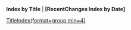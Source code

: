 **Index by Title** \| **\[RecentChanges Index by Date\]**

[TitleIndex(format=group,min=4)](TitleIndex(format=group,min=4) "wikilink")

